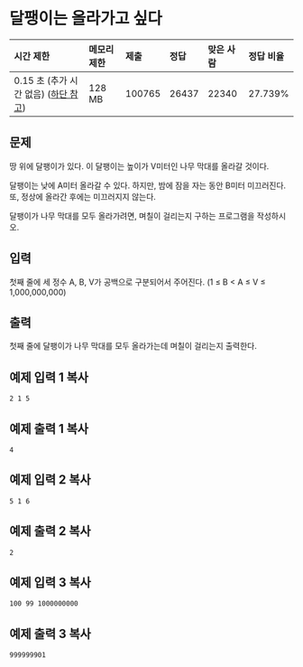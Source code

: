 # 달팽이는 올라가고 싶다 

| 시간 제한                                                    | 메모리 제한 | 제출   | 정답  | 맞은 사람 | 정답 비율 |
| :----------------------------------------------------------- | :---------- | :----- | :---- | :-------- | :-------- |
| 0.15 초 (추가 시간 없음) ([하단 참고](https://www.acmicpc.net/problem/2869#)) | 128 MB      | 100765 | 26437 | 22340     | 27.739%   |

## 문제

땅 위에 달팽이가 있다. 이 달팽이는 높이가 V미터인 나무 막대를 올라갈 것이다.

달팽이는 낮에 A미터 올라갈 수 있다. 하지만, 밤에 잠을 자는 동안 B미터 미끄러진다. 또, 정상에 올라간 후에는 미끄러지지 않는다.

달팽이가 나무 막대를 모두 올라가려면, 며칠이 걸리는지 구하는 프로그램을 작성하시오.

## 입력

첫째 줄에 세 정수 A, B, V가 공백으로 구분되어서 주어진다. (1 ≤ B < A ≤ V ≤ 1,000,000,000)

## 출력

첫째 줄에 달팽이가 나무 막대를 모두 올라가는데 며칠이 걸리는지 출력한다.

## 예제 입력 1 복사

```
2 1 5
```

## 예제 출력 1 복사

```
4
```

## 예제 입력 2 복사

```
5 1 6
```

## 예제 출력 2 복사

```
2
```

## 예제 입력 3 복사

```
100 99 1000000000
```

## 예제 출력 3 복사

```
999999901
```